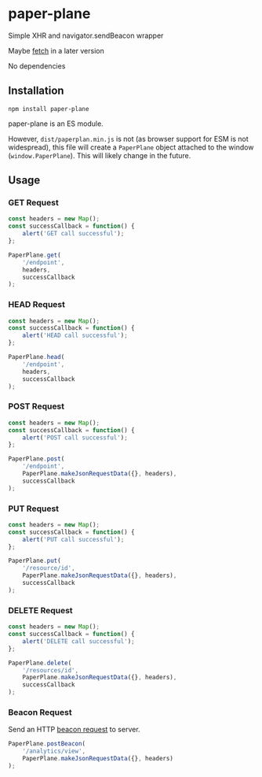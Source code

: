 # paper-plane

Simple XHR and navigator.sendBeacon wrapper

Maybe [fetch](https://developer.mozilla.org/en-US/docs/Web/API/Fetch_API) in a later version


No dependencies

## Installation

`npm install paper-plane`

paper-plane is an ES module.

However, `dist/paperplan.min.js` is not (as browser support for ESM is not widespread), this file will create a `PaperPlane` object attached to the window (`window.PaperPlane`). This will likely change in the future.

## Usage

### GET Request
```javascript
const headers = new Map();
const successCallback = function() {
    alert('GET call successful');
};

PaperPlane.get(
    '/endpoint',
    headers,
    successCallback
);
```

### HEAD Request
```javascript
const headers = new Map();
const successCallback = function() {
    alert('HEAD call successful');
};

PaperPlane.head(
    '/endpoint',
    headers,
    successCallback
);
```

### POST Request
```javascript
const headers = new Map();
const successCallback = function() {
    alert('POST call successful');
};

PaperPlane.post(
    '/endpoint',
    PaperPlane.makeJsonRequestData({}, headers),
    successCallback
);
```

### PUT Request
```javascript
const headers = new Map();
const successCallback = function() {
    alert('PUT call successful');
};

PaperPlane.put(
    '/resource/id',
    PaperPlane.makeJsonRequestData({}, headers),
    successCallback
);
```

### DELETE Request
```javascript
const headers = new Map();
const successCallback = function() {
    alert('DELETE call successful');
};

PaperPlane.delete(
    '/resources/id',
    PaperPlane.makeJsonRequestData({}, headers),
    successCallback
);
```

### Beacon Request
Send an HTTP [beacon request](https://developer.mozilla.org/en-US/docs/Web/API/Navigator/sendBeacon) to server.

```javascript
PaperPlane.postBeacon(
    '/analytics/view',
    PaperPlane.makeJsonRequestData({}, headers)
);
```
